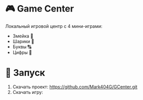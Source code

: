 # 🎮 Game Center  
Локальный игровой центр с 4 мини-играми:  
- Змейка 🐍  
- Шарики 🎾  
- Буквы 🔠  
- Цифры 🔢  

# 🚀 Запуск  
1. Скачать проект:  https://github.com/Mark404G/GCenter.git
2. Скачать игру: 

